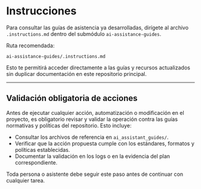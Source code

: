 # Instrucciones

Para consultar las guías de asistencia ya desarrolladas, dirígete al archivo `.instructions.md` dentro del submódulo `ai-assistance-guides`.

Ruta recomendada:

`ai-assistance-guides/.instructions.md`

Esto te permitirá acceder directamente a las guías y recursos actualizados sin duplicar documentación en este repositorio principal.

---

## Validación obligatoria de acciones

Antes de ejecutar cualquier acción, automatización o modificación en el proyecto, es obligatorio revisar y validar la operación contra las guías normativas y políticas del repositorio. Esto incluye:

- Consultar los archivos de referencia en `ai_assistant_guides/`.
- Verificar que la acción propuesta cumple con los estándares, formatos y políticas establecidas.
- Documentar la validación en los logs o en la evidencia del plan correspondiente.

Toda persona o asistente debe seguir este paso antes de continuar con cualquier tarea.
